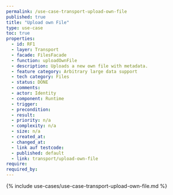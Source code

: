 ```yaml
---
permalink: /use-case-transport-upload-own-file
published: true
title: "Upload own File"
type: use-case
toc: true
properties:
  - id: RF1
  - layer: Transport
  - facade: FilesFacade
  - function: uploadOwnFile
  - description: Uploads a new own file with metadata.
  - feature category: Arbitrary large data support
  - tech category: Files
  - status: DONE
  - comments:
  - actor: Identity
  - component: Runtime
  - trigger:
  - precondition:
  - result:
  - priority: n/a
  - complexity: n/a
  - size: n/a
  - created_at:
  - changed_at:
  - link auf testcode:
  - published: default
  - link: transport/upload-own-file
require:
required_by:
---
```


{% include use-cases/use-case-transport-upload-own-file.md %}
